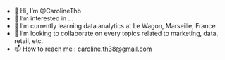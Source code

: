 - 👋 Hi, I’m @CarolineThb
- 👀 I’m interested in ...
- 🌱 I’m currently learning data analytics at Le Wagon, Marseille, France
- 💞️ I’m looking to collaborate on every topics related to marketing, data, retail, etc.
- 📫 How to reach me : caroline.th38@gmail.com

<!---
CarolineThb/CarolineThb is a ✨ special ✨ repository because its `README.md` (this file) appears on your GitHub profile.
You can click the Preview link to take a look at your changes.
--->
